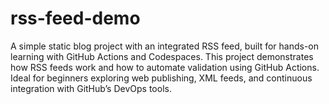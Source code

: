 # rss-feed-demo
A simple static blog project with an integrated RSS feed, built for hands-on learning with GitHub Actions and Codespaces. This project demonstrates how RSS feeds work and how to automate validation using GitHub Actions. Ideal for beginners exploring web publishing, XML feeds, and continuous integration with GitHub’s DevOps tools.
